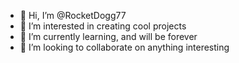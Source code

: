 - 👋 Hi, I’m @RocketDogg77
- 👀 I’m interested in creating cool projects
- 🌱 I’m currently learning, and will be forever
- 💞️ I’m looking to collaborate on anything interesting

<!---
RocketDogg77/RocketDogg77 is a ✨ special ✨ repository because its `README.md` (this file) appears on your GitHub profile.
You can click the Preview link to take a look at your changes.
--->
